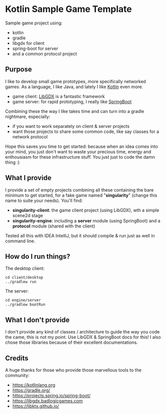 # Kotlin Sample Game Template
Sample game project using:
* kotlin
* gradle
* libgdx for client
* spring-boot for server
* and a common protocol project

## Purpose
I like to develop small game prototypes, more specifically networked games. As a language, I like Java, and lately I like [Kotlin](https://kotlinlang.org) even more.
* game client: [LibGDX](https://libgdx.badlogicgames.com) is a fantastic framework
* game server: for rapid prototyping, I really like [SpringBoot](https://projects.spring.io/spring-boot)

Combining these the way I like takes time and can turn into a gradle nightmare, especially:
* if you want to work separately on client & server projects
* want those projects to share some common code, like say classes for a network protocol

Hope this saves you time to get started: because when an idea comes into your mind, you just don't want to waste your precious time, energy and enthousiasm for these infrastructure stuff. You just just to code the damn thing :)

## What I provide

I provide a set of empty projects combining all these containing the bare minimum to get started, for a fake game named "**singularity**" (change this name to suite your needs). You'll find:
* **singularity-client**: the game client project (using LibGDX), wth a simple scene2d stage
* **singularity-engine**: including a **server** module (using SpringBoot) and a **protocol** module (shared with the client)

Tested all this with IDEA IntelliJ, but it should compile & run just as well in command line.

## How do I run things?

The desktop client:
```shell
cd client/desktop
../gradlew run
```

The server:
```shell
cd engine/server
../gradlew bootRun
```

## What I don't provide

I don't provide any kind of classes / architecture to guide the way you code the came, this is not my point. Use LibGDX & SpringBoot docs for this! I also chose those libraries because of their excellent documentations.

## Credits

A huge thanks for those who provide those marvellous tools to the community:
* https://kotlinlang.org
* https://gradle.org/
* https://projects.spring.io/spring-boot/
* https://libgdx.badlogicgames.com
* https://libktx.github.io/
